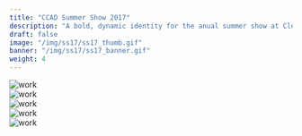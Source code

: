 ```yaml
---
title: "CCAD Summer Show 2017"
description: "A bold, dynamic identity for the anual summer show at Cleveland College of Art and Design. It's a showcase of creativity by upcoming talent."
draft: false
image: "/img/ss17/ss17_thumb.gif"
banner: "/img/ss17/ss17_banner.gif"
weight: 4
---
```


<div class="row">
    <div class="col-sm-12">
        <img src="/img/ss17/ss17_icons.jpg" alt="work" class="media-img project-img">
    </div>
</div>

<div class="row">
    <div class="col-sm-12">
        <img src="/img/ss17/ss17_poster.jpg" alt="work" class="media-img project-img">
    </div>
</div>

<div class="row">
    <div class="col-sm-12">
        <img src="/img/ss17/ss17_flyer.jpg" alt="work" class="media-img project-img">
    </div>
</div>

<div class="row">
    <div class="col-sm-12">
        <img src="/img/ss17/ss17_tote.jpg" alt="work" class="media-img project-img">
    </div>
</div>

<div class="row">
    <div class="col-sm-12">
        <img src="/img/ss17/ss17_tee.jpg" alt="work" class="media-img project-img">
    </div>
</div>
